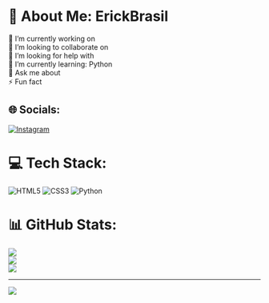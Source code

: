 # 💫 About Me: ErickBrasil
🔭 I’m currently working on<br>👯 I’m looking to collaborate on<br>🤝 I’m looking for help with<br>🌱 I’m currently learning: Python<br>💬 Ask me about<br>⚡ Fun fact


## 🌐 Socials:
[![Instagram](https://img.shields.io/badge/Instagram-%23E4405F.svg?logo=Instagram&logoColor=white)](https://instagram.com/nstyx.erick) 

# 💻 Tech Stack:
![HTML5](https://img.shields.io/badge/html5-%23E34F26.svg?style=flat&logo=html5&logoColor=white) ![CSS3](https://img.shields.io/badge/css3-%231572B6.svg?style=flat&logo=css3&logoColor=white) ![Python](https://img.shields.io/badge/python-3670A0?style=flat&logo=python&logoColor=ffdd54)
# 📊 GitHub Stats:
![](https://github-readme-stats.vercel.app/api?username=ErickBrasil&theme=shadow_green&hide_border=false&include_all_commits=false&count_private=false)<br/>
![](https://github-readme-streak-stats.herokuapp.com/?user=ErickBrasil&theme=shadow_green&hide_border=false)<br/>
![](https://github-readme-stats.vercel.app/api/top-langs/?username=ErickBrasil&theme=shadow_green&hide_border=false&include_all_commits=false&count_private=false&layout=compact)

---
[![](https://visitcount.itsvg.in/api?id=ErickBrasil&icon=7&color=0)](https://visitcount.itsvg.in)

<!-- Proudly created with GPRM ( https://gprm.itsvg.in ) -->
